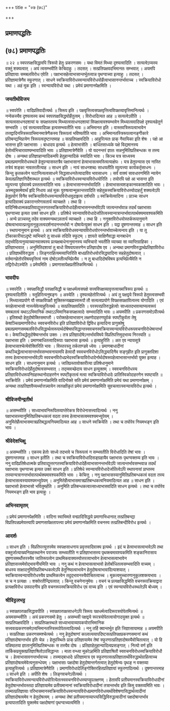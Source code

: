 +++
title = "०७ (७८)"

+++


## प्रमाणपद्धतिः

## (७८) **प्रमाणपद्धतिः**

॥ २२ ॥ स्वपरपक्षसिद्धावपि त्रिरूपो हेतुः प्रकरणसमः । यथा विमतं मिथ्या दृश्यत्वादिति । सत्यत्वेऽप्यस्य वक्तुं शक्यत्वात् । अयं त्वसम्भवीति केचिदाहुः । तदसत् । सत्प्रतिपक्षवदभिमानतः सम्भवात् । अयमपि प्रतिज्ञायाः समबलविरोध एवेति । पक्षाभासहेत्वाभासान्तर्भूतत्वान्न पृथग्वाच्या इत्याहुः । तदसत् । प्रतिज्ञामात्रेणैव स्फुरणात् । साधने स्वक्रियाविरोधस्वन्यायविरोधयोर्हेत्वाभासानन्तर्भावाच्च । स्वक्रियाविरोधो यथा । अहं मूक इति । स्वन्यायविरोधो यथा । प्रमेयं प्रमाणानपेक्षमिति ।

### **जयतीर्थविजय**

॥ स्वपरेति । वादिप्रतिवादीत्यर्थः ॥ त्रिरूप इति । पक्षवृत्तित्वसपक्षवृत्तित्वविपक्षव्यावृत्तिमानित्यर्थः । नन्वेकस्यैव दृश्यत्वस्य कथं स्वपरपक्षसिद्ध्योर्हेतुत्वम् । विरोधादित्यत आह ॥ सत्यत्वेऽपीति । सत्यत्वसाधनदशायां यः सपक्षस्तस्य मिथ्यात्वसाधनदशायां विपक्षत्वावश्यम्भावेन मिथ्यात्ववादिपक्षे दृश्यत्वहेतुर्न सम्भवति । एवं सत्यत्ववादिपक्ष इत्यसम्भवतीति भावः ॥ अभिमानत इति । वास्तवत्रिरूपत्वाभावेन तत्तद्वादिनस्त्रिरूपाभिमानमात्रेणैकस्य त्रिरूपत्वं भविष्यतीति भावः । अभिमानतस्त्रिरूपत्वानङ्गीकारे प्रतिबन्द्यभिप्रायेण त्रिरूपत्वदृष्टान्तमाह ॥ सत्प्रतिपक्षवदिति । आहुरित्यतः प्राक् नैयायिका इति शेषः । पक्षे आ भासन्त इति पक्षाभासाः । बाधादय इत्यर्थः ॥ हेत्वाभासेति । बाधितसाध्यके पक्षे विद्यमानस्य हेतोर्व्यभिचारावश्यम्भावादिति भावः ॥ प्रतिज्ञामात्रेणैवेति । यो यदनन्तरं ज्ञातः सन्ननुमितिप्रतिबन्धकः स तस्य दोषः । अन्यथा प्रतिज्ञाहान्यादिकमपि हेतुहान्यादिकं स्यादिति भावः । किञ्च यत्र साध्यस्य प्रबलप्रमाणविरोधस्थले हेतूपन्यासस्तत्रैव पक्षाभासानां हेत्वाभासत्वमस्त्वित्याक्षेपः । यत्र हेतूपन्यास एव नास्ति तत्रेयं शङ्का नावतरतीत्याह ॥ साधन इति । नायं साधनशब्दः साधयतीति व्युत्पत्त्या कार्यकर्तृसाधनः । किन्तु कृतकत्वेन घटानित्यत्वसाधने सिद्धसाधनतेत्यादाविव भावसाधनः । सर्वं वाक्यं सावधारणमिति न्यायेन केवलप्रतिज्ञानिर्देशस्थल इत्यर्थः ॥ स्वक्रियाविरोधस्वन्यायविरोधयोरिति । तयोरपि पक्षे आ भासन्त इति व्युत्पत्त्या पूर्ववाक्ये प्रस्ततत्वादिति भावः ॥ हेत्वाभासानन्तर्भावादिति । हेत्वाभासत्वशङ्कानवकाशादिति भावः । अस्मदुक्तमेवार्थं हृदि निधाय अहं मूकः पुरुषत्वान्मूकान्तरवदिति सहेतुकस्वक्रियाविरोधस्योदाहर्तुं शक्यत्वेऽपि हेतुप्रयोगं विनैव स्वक्रियाविरोधस्वन्यायविरोधावुदाहृत्य दर्शयति ॥ स्वक्रियेत्यादिना । प्राञ्चः साधन इत्यादिवाक्यं प्रकारान्तरेणावतार्य व्याचक्षते । तथा हि । वादिनिषेधात्मकप्रतिवाद्युत्तरगतस्वक्रियाविरोधादेर्हेत्वाभासनन्तर्भावेऽपि जात्यन्तर्भावान्न तदर्थं पक्षाभासाः पृथग्वाच्या इत्यत उक्तं साधन इति । प्रतिषेधे स्वन्यायविरोधादेर्जातित्वस्यान्यत्रान्तर्भावात्पार्थक्यमावश्यकमिति । अन्ये प्राञ्चस्तु तदेव वाक्यमन्यथाऽवतार्य व्याचक्षते । तथा हि । ननूक्तविरोधयोस्तर्करूपानुमाने दोषत्वाभावात्प्रत्युतानुकूलत्वदर्शनादनन्तर्भावो न दोषायेत्युक्तं साधन इति । यद्वा दूषणान्तरमाह ॥ साधन इति । स्थापनानुमान इत्यर्थः । अत्र स्वक्रियाविरोधस्वन्यायविरोधयोरनन्तर्भावाच्चेत्यन्वय इति । या तु टीकाकारीयाऽदृष्टे व्यभिचारे तु साधकं तदिति स्फुटम् । ज्ञायते साक्षिणैवाद्धा मानबाधेन तद्भवेदित्यनुव्याख्यानवाक्यस्य प्रत्यक्षबाधेनानुमानस्य व्यभिचारो भवतीति व्याख्या सा व्याप्तिग्राहिका । प्रतिज्ञाभावात् । अनुमितिदशायां तु बाधो विषयापसरणेन प्रतिज्ञादोष एव । अन्यथा प्रमाणविरुद्धार्थप्रतिज्ञाविरोधः । प्रतिज्ञार्थविरुद्धता । लिङ्गराहित्यमव्याप्तिरिति बाधप्रतिरोधयोरसिद्ध्यादिना सहहेतुदोषत्वात् । वर्तमानहेतोरविषयवृत्तित्वं नाम दोषोऽस्तीत्यभिप्रेत्यैव । न तु बाधादिदोषविषय इत्यभिप्रेत्यैवेति न तद्विरोधोऽस्येति ॥ प्रमेयमिति । प्रमाणासापेक्षप्रतीतिकमित्यर्थः ।

### **भावदीपः**

॥ स्वपरेति । स्वपक्षसिद्धौ परपक्षसिद्धौ च पक्षधर्मत्वसपक्षे सत्त्वविपक्षव्यावृत्तत्वाख्यत्रिरूप इत्यर्थः ॥ दृश्यत्वादितीति । स्तुहिरित्यनुषङ्गः ॥ अस्येति । दृश्यत्वहेतोरित्यर्थः । अयं तु पक्षद्वये त्रिरूपो हेतुस्त्वसम्भवी । मिथ्यात्वप्रयोगे यौ सपक्षविपक्षौ शुक्तिरूप्यब्रह्मस्वरूपौ तौ सत्यत्वप्रयोगे विपक्षसपक्षावित्यस्य योगादिति । एवं रूपहेत्वाभासो नास्त्येवेत्याहुरित्यर्थः ॥ सत्प्रतिपक्षवदिति । परस्परप्रतिरुद्धहेत्वोः साध्यतदभावव्याप्यत्वरूपं समबलत्वं यथाऽऽभिमानिकं तथाऽऽभिमानिकसपक्षत्वादेः सम्भवादिति भावः ॥ अयमपीति ॥ प्रकरणसमोऽपीत्यर्थः । इतिशब्दो हेतुदोषोक्तिसमाप्तौ । परोक्तहेत्वाभासान् लक्षणोदाहरणपूर्वकं स्पष्टीकुर्वता तेषु केषाञ्चित्प्रमाणविरोधः स्ववचनविरोध इति प्रतिज्ञाविरोधो द्विविध इत्यादिना प्रागुक्तेषु प्रबलप्रमाणसमबलविरोधसिद्धार्थत्वरूपार्थदोषेष्वपसिद्धान्तस्ववचनस्वक्रियास्वन्यायविरोधरूपवचनविरोधेष्वन्तर्भावः। केषाञ्चिद्धेतुदोषेष्वन्तर्भाव उक्तः । तत्र प्रतिज्ञादोषेऽन्तर्भावविषये विप्रतिपत्तिमुद्भाव्य निरस्यति ॥ पक्षाभासा इति । प्रमाणबाधितत्वादिरूपाः पक्षाभासा इत्यर्थः ॥ इत्याहुरिति । अत एव न्यायसूत्रे हेत्वाभासाश्चेत्येवोक्तिरिति भावः । विस्तरस्तु तर्कताण्डवे ध्येयः । प्रमाणबाधादीनां कथञ्चिद्धेत्वाभासान्तर्भावसम्भावनायामपि हेत्वादौ स्ववचनविरोधोऽसिद्ध्यादिनैव सङ्गृहीत इति प्रागुक्तदिशा तस्य हेत्वाभासान्तर्भावेऽपि स्ववचनविरोधप्रभेदस्वक्रियाविरोधादेर्नार्थदोषरूपहेत्वाभासान्तर्भावो युक्त इत्याह । साधन इति । साधनानुमान इत्यर्थः । जातिप्रस्तावोक्तरीत्या प्रतिषेधानुमाने स्वक्रियाविरोधादेर्हेतुदोषत्वसम्भवात् । तद्य्ववच्छेदाय साधन इत्युक्तम् । स्ववचनविरोधस्य प्रतिज्ञाविरोधरूपनिग्रहस्थानोदाहरणेन स्पष्टीकृतत्वं मत्वा स्वक्रियाविरोधादेः प्रातिस्विकोदाहरणेन स्पष्टयति ॥ स्वक्रियेति । प्रमेयं प्रमाणानपेक्षमिति वादिनोक्ते सति प्रमेयं प्रमाणानपेक्षमिति प्रमेयं यथा प्रमाणानपेक्षम् । अन्यथा तत्प्रतिज्ञावैय्यर्थ्यात्तन्न्यायेन त्वत्पक्षीकृतं प्रमेयं प्रमाणानपेक्षमिति सुवचत्वात्स्वन्यायविरोध इत्यर्थः ।

### **श्रीविजयीन्द्रतीर्थ**

॥ असम्भवीति । साध्याभावनिरूपितव्याप्तेरेकत्र विरोधेनासत्त्वादित्यर्थः । ननु पक्षाभासस्यानुमितिप्रतिबन्धकत्वं वदता तस्य हेत्वाभासत्वमवश्यमभ्युपेयम् । अनुमितेर्हेत्वाभासमात्रप्रतिबद्धत्वनियमादित्यत आह ॥ साधने स्वक्रियेति । तथा च तयोरेव नियमभङ्ग इति भावः ।

### **श्रीवेदेशभिक्षु**

॥ असम्भवीति । एकस्य हेतोः साध्ये तदभावे च त्रिरूपत्वं न सम्भवतीति विरोधादिति तेषां भावः । दूषणान्तरमाह ॥ साधन इतीति । तथा च स्वक्रियाविरोधादिसङ्ग्रहायैव पक्षाभासः पृथग्वक्तव्य इति भावः । ननु वादिप्रतिषेधात्मके प्रतिवाद्युत्तरगतस्वक्रियाविरोधादेर्हेत्वाभासानन्तर्भावेऽपि जात्यन्तर्भावसम्भवान्न तदर्थं पक्षाभासः पृथग्वाच्य इत्यत उक्तं साधन इति । प्रतिषेधे स्वन्यायविरोधादेर्जातित्वेऽपि स्थापनायां प्राप्तस्य तस्यान्यत्रानन्तर्भावात्पार्थक्यमावश्यकमिति भावः । केचित्तु । ननु पक्षाभासस्यानुमितिप्रतिबन्धकत्वं वदता तस्य हेत्वाभासत्वस्यावश्यमभ्युपेयम् । अनुमितेर्हेत्वाभासमात्रप्रतिबन्धकत्वनियमादित्यत आह ॥ साधन इति । पक्षाभासो हेत्वाभासो भवितुमर्हति । अनुमिति प्रतिबन्धकत्वात्साध्याभासवदिति साधन इत्यर्थः । तथा च तयोरेव नियमभङ्ग इति भाव इत्याहुः ।

### **अभिनवामृतम्**

॥ प्रमेयं प्रमाणानपेक्षमिति । वादिना स्वाभिमते वन्ह्यादिसिद्धये प्रमाणाभिधानात् तत्प्रतिबन्द्या विप्रतिपन्नप्रमेयस्यापि प्रमाणसापेक्षतापत्त्या प्रमेयं प्रमाणानपेक्षमिति वचनस्य तत्प्रतिबन्दीविरोध इत्यर्थः ।

### **आदर्शः**

॥ साधन इति । विप्रतिपत्त्युत्तरमेव स्वपक्षसाधनाय प्रवृत्तवादिवाक्य इत्यर्थः । इदं च हेत्वाभासत्वाभावेऽपि तथा वक्तुर्जात्याख्यनिग्रहस्थानेन पराजयः सम्भवतीति न प्रतिज्ञाभासस्य पृथक्त्वमावश्यकमिति शङ्कानिरासाय दूषणासमर्थोत्तरस्यैव जातिरूपत्वेन प्राथमिकवाक्यस्योत्तरत्वाभावेन हेत्वाभासत्वाभावेन प्रतिज्ञासत्त्वमेवोद्भावनीयमिति भावः । ननु कथं न हेत्वाभासत्वाभावो हेतोर्बाधितत्वसम्भवादिति वाच्यम् । बाधस्य साक्षादनुमितिप्रतिबन्धकत्वेऽपि हेतुनिष्ठत्वाभावेन हेतुदोषत्वाभावादित्याशयात् । स्वक्रियास्वन्यायविरोधस्यैव प्राथमिकत्वेन तदुद्भावनस्यैवोचितत्वाच्च । मूकत्वमुच्चारणानुकूलशक्त्यभावः । स च न प्रत्यक्षः । शक्तेरतीन्द्रियत्वात् । किन्तु वचनेनानुमेयः । वचनं च प्रत्यक्षसिद्धमिति वचनरूपक्रियाद्वारा प्रत्यक्षविरोध उपपादनीय इति वचनरूपस्वक्रियाविरोध एव वाच्य इति । एवं स्वन्यायविरोधस्थलेऽपि बोध्यम् ।

### **श्रीविट्टलभट्ट**

॥ स्वपक्षपरपक्षसिद्धावपीति । स्वपक्षपरपक्षसाधनेऽपि त्रिरूपः पक्षधर्मत्वादिरूपत्रयोपेतमित्यर्थः ॥ अयमसम्भवीति । अयं प्रकरणसमो हेतुः । असम्भवी पक्षद्वये रूपत्रयोपेतत्वायोगादयुक्त इत्यर्थः ॥ सत्प्रतिपक्षवदिति । सत्प्रतिपक्षस्थले साध्याभावाव्यापकयोराभिमानिक सत्त्ववत्प्रकरणसमेऽप्यभिमानतस्त्रिरूपोपेतत्वादित्यर्थः । ननु तर्हि क्वान्तर्भूत इति जिज्ञासायामाह ॥ अयमपीति । सत्प्रतिपक्षः प्रकरणसमश्चेत्यर्थः । ननु हेतुदोषाणां कालात्ययापदिष्टसत्प्रतिपक्षप्रकरणसमानां कथं प्रतिज्ञादोषान्तर्भाव इति चेन्न । हेतूपस्थितेः प्राक् प्रतिज्ञायामेव तेषां स्फुरणात्प्रतिज्ञादोषस्यैवोचितत्वात् । यो हि यन्निष्ठतया ज्ञातानुमितिप्रतिबन्धकः स तस्यैव दोषः । प्रतिज्ञाहेतुहान्यादित्वप्रसङ्गात् । नित्यो वर्ण इति तार्किकप्रयुक्तप्रतिज्ञाश्रितोऽपसिद्धान्तः । माता वन्ध्या मूकोऽहमिति प्रतिज्ञाश्रितौ स्ववचनविरोधस्वक्रियाविरोधौ च । हेत्वाभासावनन्तर्भावाच्च । तस्माद्बाधादेः प्रतिज्ञामात्र एव स्फुरणात्सत्प्रतिज्ञातार्थविरुद्धार्थग्राहित्वाच्च प्रतिज्ञादोषत्वमेवेत्यनुसन्धेयम् । पक्षाभासाः पक्षदोषा हेतुदोषान्तर्गतत्वात् हेतुदोषेभ्यः पृथङ् न वक्तव्या इत्याहुरित्यर्थः ॥ प्रतिज्ञामात्रेणैवेति । प्रमाणविरोधादेर्लिङ्गोक्तिरहितप्रतिज्ञायां स्फुरणादित्यर्थः । दूषणान्तरमाह ॥ साधने इति । अपीति शेषः । लिङ्गवचनेऽपीत्यर्थः । स्वक्रियाविरोधस्वन्यायविरोधयोरित्येतत्स्ववचनविरोधस्याप्युपलक्षणम् । हेतावपि प्रतीयमानस्वक्रियाविरोधादीनां हेतुदोषान्तर्भावस्तदा प्रतिज्ञायामेव प्रतीयमानानां स्वक्रियाविरोधादीनां तत्रान्तर्भाव इति किमु वक्तव्यमिति भावः । तस्मात्प्रतिज्ञायाः परिभासमानस्वक्रियाविरोधस्वन्यायविरोधप्रमाणविरोधव्यर्थविशेषणासिद्धार्थत्वादीनां प्रतिज्ञादोषत्वमेव न हेतुदोषत्वम् । अन्यथा तेषां प्रतीयमानाव्याप्त्यसिद्धिविरुद्धत्वादीनां पक्षदोषान्तर्भाव इत्यापातादिति युक्तमेव पक्षदोषाणां पृथग्वाच्यत्वमिति ।

